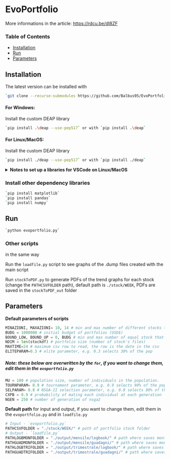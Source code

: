 # EvoPortfolio 
More informations in the article: https://rdcu.be/dI8ZF

### Table of Contents
- [Installation](#installation)
- [Run](#run)
- [Parameters](#parameters)
## Installation
The latest version can be installed with
```bash
`git clone --recurse-submodules https://github.com/Balbus95/EvoPortfolio.git`
```
#### For Windows:
Install the custom DEAP library
```bash
`pip install .\deap --use-pep517` or with `pip install .\deap`
```
#### For Linux/MacOS:
Install the custom DEAP library
```bash
`pip install ./deap --use-pep517` or with `pip install ./deap`
```
<details><summary><b>Notes to set up a libraries for VSCode on Linux/MacOS</b></summary>
<p>

To set up a libraries for VSCode on Linux/MacOS you can use
```bash
`python3 -m venv env`
```
Note: to enable and disable a virtual environments use `source env/bin/activate` and `deactivate`
</p>
</details>

### Install other dependency libraries
```bash
`pip install matplotlib`
`pip install pandas`
`pip install numpy`
```
## Run
```bash
`python evoportfolio.py`
```
### Other scripts
in the same way

Run the `loadfile.py` script to see graphs of the .dump files created with the main script

Run `stockToPDF.py` to generate PDFs of the trend graphs for each stock (change the `PATHCSVFOLDER` path), default path is `./stock/WEEK`, PDFs are saved in the `stockToPDF_out` folder

## Parameters
<b>Default parameters of scripts</b> 
```python
MINAZIONI, MAXAZIONI= 10, 14 # min and max number of different stocks that a portfolio can hold
BUDG = 1000000 # initial budget of portfolios (USD$)
BOUND_LOW, BOUND_UP = 0, BUDG # min and max number of equal stock that a portfolio can hold
NDIM = len(stockdf) # portfolio size (number of stock's files)
MAXTIME=24 # maximum csv row to read, the row is the date in the csv
ELITEPARAM=0.3 # elite parameter, e.g. 0.3 selects 30% of the pop
```
##### Note: these below are overwritten by the `for`, if you want to change them, edit them in the `evoportfolio.py`
```python
MU = 100 # population size, number of individuals in the population.
TOURNPARAM= 0.9 # tournament parameter, e.g. 0.9 selects 90% of the pop
SELPARAM= 0.8 # NSGA-II selection parameter, e.g. 0.8 selects 80% of the pop
CXPB = 0.9 # probability of mating each individual at each generation 
NGEN = 250 # number of generation of nsga2
```
<b>Default path</b> for input and output, if you want to change them, edit them in the `evoportfolio.py` and in `loadfile.py`
```python
# Input - `evoportfolio.py`
PATHCSVFOLDER = "./stock/WEEK/" # path of portfolio stock folder
# Output - `loadfile.py`
PATHLOGBMONFOLDER = "./output/mensile/logbook/" # path where saves monthly `Logb_x` files
PATHGUADMONFOLDER = "./output/mensile/guadagni/" # path where saves monthly `Guad_x` files
PATHLOGBTRIFOLDER = "./output/trimestrale/logbook/" # path where saves monthly `Logb_x` files
PATHGUADTRIFOLDER = "./output/trimestrale/guadagni/" # path where saves trimestral `Guad_x` files
```
